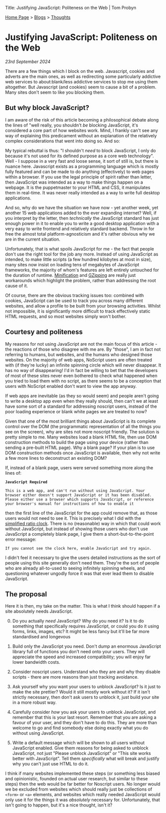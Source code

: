 Title: Justifying JavaScript: Politeness on the Web | Tom Probyn

[Home Page](https://tomprobyn.uk/) > [Blogs](https://tomprobyn.uk/blogs) > [Thoughts](https://tomprobyn.uk/blogs/ideas)

# Justifying JavaScript: Politeness on the Web

*23rd September 2024*

There are a few things which I block on the web. Javascript, cookies and adverts are the main ones, as well as redirecting some particularly addictive web services to about:blank/less addictive services to stop me using them altogether. But Javascript (and cookies) seem to cause a bit of a problem. Many sites don't seem to like you blocking them.

## But why block JavaScript?

I am aware of the risk of this article becoming a philosophical debate along the lines of "well really, you shouldn't *be* blocking JavaScript, it's considered a core part of how websites work. Mind, I frankly can't see any way of explaining this predicament without an explanation of the relatively complex considerations that went into doing so. And so:

My typical rebuttal is thus: "I shouldn't *need* to block JavaScript, I only do because it's not used for its defined purpose as a core web technology". Well - I suppose in a very fast and loose sense, it sort of still is, but there is nuance here. Javascript exists as a programming language which is mostly fully featured and can be made to do anything (effectively) to web pages within a browser. If you use the legal principle of spirit rather than letter, then JavaScript was intended as a way to make things happen on a webpage. It is the puppetmaster to your HTML and CSS, it manipulates them in real-time. It was never really intended as a way to write full desktop applications.

And so, why do we have the situation we have now - yet another week, yet another 15 web applications added to the ever expanding internet? Well, if you interpret by the letter, then *technically* the JavaScript standard has just enough power in it to enable you to write a good desktop application with a very easy to write frontend and relatively standard backend. Throw in for free the almost total platform-agnosticism and it's rather obvious why we are in the current situation.

Unfortunately, that is what spoils JavaScript for me - the fact that people don't use the right tool for the job any more. Instead of using JavaScript as intended, to make little scripts (a few hundred kilobytes at most in size), many sites now insist on loading tens of megabytes of JavaScript frameworks, the majority of whom's features are left entirely untouched for the duration of runtime. [Minification](https://en.wikipedia.org/wiki/Minification_(programming)) and [GZipping](https://en.wikipedia.org/wiki/Gzip) are really just workarounds which highlight the problem, rather than addressing the root cause of it. 

Of course, there are the obvious tracking issues too: combined with cookies, JavaScript can be used to track you across many different websites, and allow a profile to be built from your browsing activities. Whilst not impossible, it is significantly more difficult to track effectively static HTML requests, and so most websites simply won't bother. 

## Courtesy and politeness

My reasons for not using JavaScript are not the main focus of this article - the reactions of those who disagree with me are. By "those", I am in fact not referring to humans, but websites, and the humans who designed those websites. On the majority of web apps, NoScript users are often treated with (if they're lucky) an infinite spinning circle which will never disappear. It has no way of disappearing! I'd in fact be willing to bet that the developers of most of these sites never even bothered to check what happened when you tried to load them with no script, as there seems to be a conception that users with NoScript enabled don't want to view the app anyway.

If web apps are inevitable (as they so would seem) and people aren't going to write a desktop app even when they really should, then can't we at least have some sort of a standard for addressing noscript users, instead of the poor loading experience or blank white pages we are treated to now?

Given that one of the most brilliant things about JavaScript is its complete control over the DOM (the programmatic representation of all the things you see on the screen), why are sites not more noscript friendly. The solution is pretty simple to me. Many websites load a blank HTML file, then use DOM construction methods to build the page using your device (rather than sending a pre-built HTML page). Why a blank page? If your plan is to use DOM construction methods once JavaScript is available, then why not write a few more lines to deconstruct an existing DOM? 

If, instead of a blank page, users were served something more along the lines of:

**`JavaScript Required`**

`This is a web app, and can't run without using JavaScript. Your browser either doesn't support JavaScript or it has been disabled. Please either use a browser which supports JavaScript, or reference your browser's manual for instructions of how to enable it`

then the first line of the JavaScript for the app could remove that, as those users would not need to see it. This is precisely what I did with the [simplified ratio clock](https://tomprobyn.uk/blogs/projects/ratio_clock/app). There is no (reasonable) way in which that could work without JavaScript, but instead of showing those users who don't use JavaScript a completely blank page, I give them a short-but-to-the-point error message:

`If you cannot see the clock here, enable JavaScript and try again.`

I didn't feel it necessary to give the users detailed instructions as the sort of people using this site generally don't need them. They're the sort of people who are already all-to-used to seeing infinitely spinning wheels, and questioning whatever ungodly force it was that ever lead them to disable JavaScript.

## The proposal

Here it is then, my take on the matter. This is what I think should happen if a site absolutely needs JavaScript.

0. Do you actually *need* JavaScript? Why do you need it? Is it to do something that specifically requires JavaScript, or could you do it using forms, links, images, etc? It might be less fancy but it'll be far more standardised and longevous

1. Build only the JavaScript you need. Don't dump an enormous JavaScript library full of functions you don't need onto your users. They will appreciate the speed and increased compatibility; you will enjoy far lower bandwidth costs.

2. Consider noscript users. Understand who they are and why they disable scripts - there are more reasons than just tracking avoidance.

3. Ask yourself why you want your users to unblock JavaScript? Is it just to make the site prettier? Would it still mostly work without it? If it isn't strictly necessary, then don't ask users to unblock it, just build your site in a more robust way.

4. Carefully consider *how* you ask your users to unblock JavaScript, and remember that this is your last resort. Remember that you are asking a favour of your user, and they don't have to do this. They are more than welcome to go and find somebody else doing exactly what you do without using JavaScript.

5. Write a default message which will be shown to all users without JavaScript enabled. Give them reasons for being asked to unblock JavaScript, not just "Please unblock JavaScript" or "This site works better with JavaScript". Tell them *specifically* what will break and justify why you can't just use HTML to do it. 

I think if many websites implemented these steps (or something less biased and opinionistic, founded on actual user research, but similar to these steps) then the web would be far better for Noscript users. No longer would we be excluded from websites which should really just be collections of `<form>` or `<a>` elements, and websites which really needed JavaScript would only use it for the things it was *absolutely* necessary for. Unfortunately, that isn't going to happen, but it's a nice thought, isn't it?
